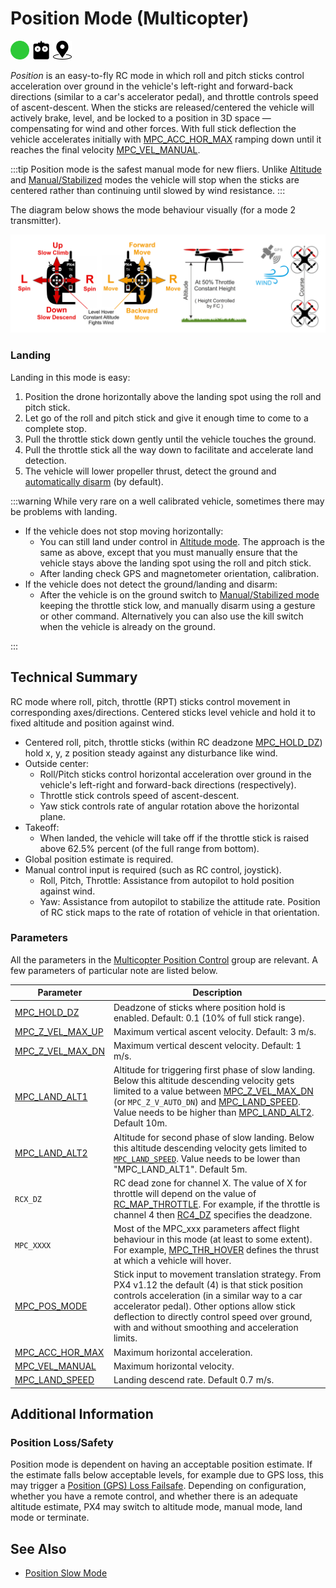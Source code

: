 # Position Mode (Multicopter)

<img src="../../assets/site/difficulty_easy.png" title="Easy to fly" width="30px" />&nbsp;<img src="../../assets/site/remote_control.svg" title="Manual/Remote control required" width="30px" />&nbsp;<img src="../../assets/site/position_fixed.svg" title="Position fix required (e.g. GPS)" width="30px" />

_Position_ is an easy-to-fly RC mode in which roll and pitch sticks control acceleration over ground in the vehicle's left-right and forward-back directions (similar to a car's accelerator pedal), and throttle controls speed of ascent-descent.
When the sticks are released/centered the vehicle will actively brake, level, and be locked to a position in 3D space — compensating for wind and other forces.
With full stick deflection the vehicle accelerates initially with [MPC_ACC_HOR_MAX](#MPC_ACC_HOR_MAX) ramping down until it reaches the final velocity [MPC_VEL_MANUAL](#MPC_VEL_MANUAL).

:::tip
Position mode is the safest manual mode for new fliers.
Unlike [Altitude](../flight_modes_mc/altitude.md) and [Manual/Stabilized](../flight_modes_mc/manual_stabilized.md) modes the vehicle will stop when the sticks are centered rather than continuing until slowed by wind resistance.
:::

The diagram below shows the mode behaviour visually (for a mode 2 transmitter).

![MC Position Mode](../../assets/flight_modes/position_mc.png)

### Landing

Landing in this mode is easy:

1. Position the drone horizontally above the landing spot using the roll and pitch stick.
1. Let go of the roll and pitch stick and give it enough time to come to a complete stop.
1. Pull the throttle stick down gently until the vehicle touches the ground.
1. Pull the throttle stick all the way down to facilitate and accelerate land detection.
1. The vehicle will lower propeller thrust, detect the ground and [automatically disarm](../advanced_config/prearm_arm_disarm.md#auto-disarming) (by default).

:::warning
While very rare on a well calibrated vehicle, sometimes there may be problems with landing.

- If the vehicle does not stop moving horizontally:
  - You can still land under control in [Altitude mode](../flight_modes_mc/altitude.md).
    The approach is the same as above, except that you must manually ensure that the vehicle stays above the landing spot using the roll and pitch stick.
  - After landing check GPS and magnetometer orientation, calibration.
- If the vehicle does not detect the ground/landing and disarm:
  - After the vehicle is on the ground switch to [Manual/Stabilized mode](../flight_modes_mc/manual_stabilized.md) keeping the throttle stick low, and manually disarm using a gesture or other command.
    Alternatively you can also use the kill switch when the vehicle is already on the ground.

:::

## Technical Summary

RC mode where roll, pitch, throttle (RPT) sticks control movement in corresponding axes/directions.
Centered sticks level vehicle and hold it to fixed altitude and position against wind.

- Centered roll, pitch, throttle sticks (within RC deadzone [MPC_HOLD_DZ](../advanced_config/parameter_reference.md#MPC_HOLD_DZ)) hold x, y, z position steady against any disturbance like wind.
- Outside center:
  - Roll/Pitch sticks control horizontal acceleration over ground in the vehicle's left-right and forward-back directions (respectively).
  - Throttle stick controls speed of ascent-descent.
  - Yaw stick controls rate of angular rotation above the horizontal plane.
- Takeoff:
  - When landed, the vehicle will take off if the throttle stick is raised above 62.5% percent (of the full range from bottom).
- Global position estimate is required.
- Manual control input is required (such as RC control, joystick). 
  - Roll, Pitch, Throttle: Assistance from autopilot to hold position against wind. 
  - Yaw: Assistance from autopilot to stabilize the attitude rate. 
    Position of RC stick maps to the rate of rotation of vehicle in that orientation. 

### Parameters

All the parameters in the [Multicopter Position Control](../advanced_config/parameter_reference.md#multicopter-position-control) group are relevant. A few parameters of particular note are listed below.

| Parameter                                                                                                   | Description                                                                                                                                                                                                                                                                                                  |
| ----------------------------------------------------------------------------------------------------------- | ------------------------------------------------------------------------------------------------------------------------------------------------------------------------------------------------------------------------------------------------------------------------------------------------------------ |
| <a id="MPC_HOLD_DZ"></a>[MPC_HOLD_DZ](../advanced_config/parameter_reference.md#MPC_HOLD_DZ)                | Deadzone of sticks where position hold is enabled. Default: 0.1 (10% of full stick range).                                                                                                                                                                                                                   |
| <a id="MPC_Z_VEL_MAX_UP"></a>[MPC_Z_VEL_MAX_UP](../advanced_config/parameter_reference.md#MPC_Z_VEL_MAX_UP) | Maximum vertical ascent velocity. Default: 3 m/s.                                                                                                                                                                                                                                                            |
| <a id="MPC_Z_VEL_MAX_DN"></a>[MPC_Z_VEL_MAX_DN](../advanced_config/parameter_reference.md#MPC_Z_VEL_MAX_DN) | Maximum vertical descent velocity. Default: 1 m/s.                                                                                                                                                                                                                                                           |
| <a id="MPC_LAND_ALT1"></a>[MPC_LAND_ALT1](../advanced_config/parameter_reference.md#MPC_LAND_ALT1)          | Altitude for triggering first phase of slow landing. Below this altitude descending velocity gets limited to a value between [MPC_Z_VEL_MAX_DN](#MPC_Z_VEL_MAX_DN) (or `MPC_Z_V_AUTO_DN`) and [MPC_LAND_SPEED](#MPC_LAND_SPEED). Value needs to be higher than [MPC_LAND_ALT2](#MPC_LAND_ALT2). Default 10m. |
| <a id="MPC_LAND_ALT2"></a>[MPC_LAND_ALT2](../advanced_config/parameter_reference.md#MPC_LAND_ALT2)          | Altitude for second phase of slow landing. Below this altitude descending velocity gets limited to [`MPC_LAND_SPEED`](#MPC_LAND_SPEED). Value needs to be lower than "MPC_LAND_ALT1". Default 5m.                                                                                                            |
| <a id="RCX_DZ"></a>`RCX_DZ`                                                                                 | RC dead zone for channel X. The value of X for throttle will depend on the value of [RC_MAP_THROTTLE](../advanced_config/parameter_reference.md#RC_MAP_THROTTLE). For example, if the throttle is channel 4 then [RC4_DZ](../advanced_config/parameter_reference.md#RC4_DZ) specifies the deadzone.          |
| <a id="MPC_xxx"></a>`MPC_XXXX`                                                                              | Most of the MPC_xxx parameters affect flight behaviour in this mode (at least to some extent). For example, [MPC_THR_HOVER](../advanced_config/parameter_reference.md#MPC_THR_HOVER) defines the thrust at which a vehicle will hover.                                                                       |
| <a id="MPC_POS_MODE"></a>[MPC_POS_MODE](../advanced_config/parameter_reference.md#MPC_POS_MODE)             | Stick input to movement translation strategy. From PX4 v1.12 the default (4) is that stick position controls acceleration (in a similar way to a car accelerator pedal). Other options allow stick deflection to directly control speed over ground, with and without smoothing and acceleration limits.     |
| <a id="MPC_ACC_HOR_MAX"></a>[MPC_ACC_HOR_MAX](../advanced_config/parameter_reference.md#MPC_ACC_HOR_MAX)    | Maximum horizontal acceleration.                                                                                                                                                                                                                                                                             |
| <a id="MPC_VEL_MANUAL"></a>[MPC_VEL_MANUAL](../advanced_config/parameter_reference.md#MPC_VEL_MANUAL)       | Maximum horizontal velocity.                                                                                                                                                                                                                                                                                 |
| <a id="MPC_LAND_SPEED"></a>[MPC_LAND_SPEED](../advanced_config/parameter_reference.md#MPC_LAND_SPEED)       | Landing descend rate. Default 0.7 m/s.                                                                                                                                                                                                                                                                       |

## Additional Information

### Position Loss/Safety

Position mode is dependent on having an acceptable position estimate.
If the estimate falls below acceptable levels, for example due to GPS loss, this may trigger a [Position (GPS) Loss Failsafe](../config/safety.md#position-gnss-loss-failsafe).
Depending on configuration, whether you have a remote control, and whether there is an adequate altitude estimate, PX4 may switch to altitude mode, manual mode, land mode or terminate.

## See Also

- [Position Slow Mode](../flight_modes_mc/position_slow.md)
